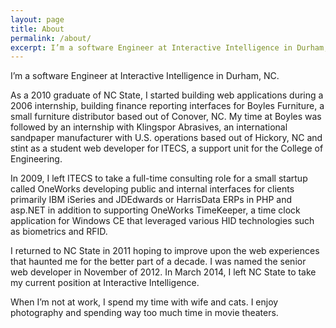 ```yaml
---
layout: page
title: About
permalink: /about/
excerpt: I’m a software Engineer at Interactive Intelligence in Durham, NC.
---
```


I’m a software Engineer at Interactive Intelligence in Durham, NC.

As a 2010 graduate of NC State, I started building web applications during a 2006 internship, building finance reporting interfaces for Boyles Furniture, a small furniture distributor based out of Conover, NC. My time at Boyles was followed by an internship with Klingspor Abrasives, an international sandpaper manufacturer with U.S. operations based out of Hickory, NC and stint as a student web developer for ITECS, a support unit for the College of Engineering.

In 2009, I left ITECS to take a full-time consulting role for a small startup called OneWorks developing public and internal interfaces for clients primarily IBM iSeries and JDEdwards or HarrisData ERPs in PHP and asp.NET in addition to supporting OneWorks TimeKeeper, a time clock application for Windows CE that leveraged various HID technologies such as biometrics and RFID.

I returned to NC State in 2011 hoping to improve upon the web experiences that haunted me for the better part of a decade. I was named the senior web developer in November of 2012. In March 2014, I left NC State to take my current position at Interactive Intelligence.

When I’m not at work, I spend my time with wife and cats. I enjoy photography and spending way too much time in movie theaters.
